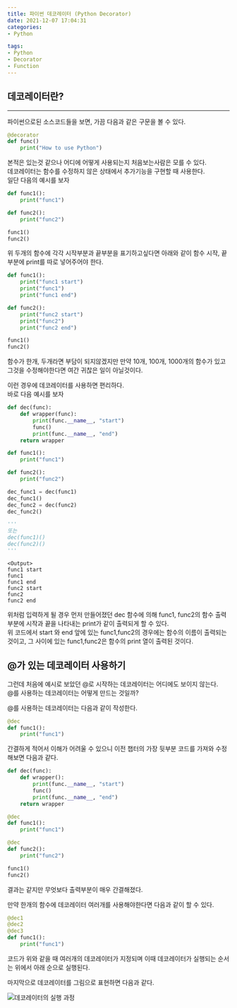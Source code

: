 ```yaml
---
title: 파이썬 데코레이터 (Python Decorator)  
date: 2021-12-07 17:04:31  
categories: 
- Python  

tags:  
- Python
- Decorator
- Function
---
```


## 데코레이터란?
___
파이썬으로된 소스코드들을 보면, 가끔 다음과 같은 구문을 볼 수 있다.  
```python
@decorator
def func()
    print("How to use Python")
```
본적은 있는것 같으나 어디에 어떻게 사용되는지 처음보는사람은 모를 수 있다.  
데코레이터는 함수를 수정하지 않은 상태에서 추가기능을 구현할 때 사용한다.  
일단 다음의 예시를 보자

```python
def func1():
    print("func1")

def func2():
    print("func2")

func1()
func2()
```
위 두개의 함수에 각각 시작부분과 끝부분을 표기하고싶다면 아래와 같이 함수 시작, 끝부분에 print를 따로 넣어주어야 한다.
```python
def func1():
    print("func1 start")
    print("func1")
    print("func1 end")

def func2():
    print("func2 start")
    print("func2")
    print("func2 end")

func1()
func2()
```
함수가 한개, 두개라면 부담이 되지않겠지만 만약 10개, 100개, 1000개의 함수가 있고 그것을 수정해야한다면 여간 귀찮은 일이 아닐것이다.  

이런 경우에 데코레이터를 사용하면 편리하다.  
바로 다음 예시를 보자
```python
def dec(func):
    def wrapper(func):
        print(func.__name__, "start")
        func()
        print(func.__name__, "end")
    return wrapper

def func1():
    print("func1")

def func2():
    print("func2")

dec_func1 = dec(func1)
dec_func1()
dec_func2 = dec(func2)
dec_func2()

'''
또는
dec(func1)()
dec(func2)()
'''
```
```
<Output>
func1 start
func1
func1 end
func2 start
func2
func2 end
```
위처럼 입력하게 될 경우 먼저 만들어졌던 dec 함수에 의해 func1, func2의 함수 출력부분에 시작과 끝을 나타내는 print가 같이 출력되게 할 수 있다.  
위 코드에서 start 와 end 앞에 있는 func1,func2의 경우에는 함수의 이름이 출력되는것이고, 그 사이에 있는 func1,func2은 함수의 print 열이 출력된 것이다.


## @가 있는 데코레이터 사용하기
그런데 처음에 예시로 보았던 @로 시작하는 데코레이터는 어디에도 보이지 않는다.  
@를 사용하는 데코레이터는 어떻게 만드는 것일까?

@를 사용하는 데코레이터는 다음과 같이 작성한다.
```python
@dec
def func1():
    print("func1")
```
간결하게 적어서 이해가 어려울 수 있으니 이전 챕터의 가장 뒷부분 코드를 가져와 수정해보면 다음과 같다.
```python
def dec(func):
    def wrapper():
        print(func.__name__, "start")
        func()
        print(func.__name__, "end")
    return wrapper

@dec
def func1():
    print("func1")

@dec
def func2():
    print("func2")

func1()
func2()
```
결과는 같지만 무엇보다 출력부분이 매우 간결해졌다.  

만약 한개의 함수에 데코레이터 여러개를 사용해야한다면 다음과 같이 할 수 있다.
```python
@dec1
@dec2
@dec3
def func1():
    print("func1")
```
코드가 위와 같을 때 여러개의 데코레이터가 지정되며 이때 데코레이터가 실행되는 순서는 위에서 아래 순으로 실행된다.

마지막으로 데코레이터를 그림으로 표현하면 다음과 같다.

![데코레이터의 실행 과정](/images/Python_Decorator/python_decorator.png)